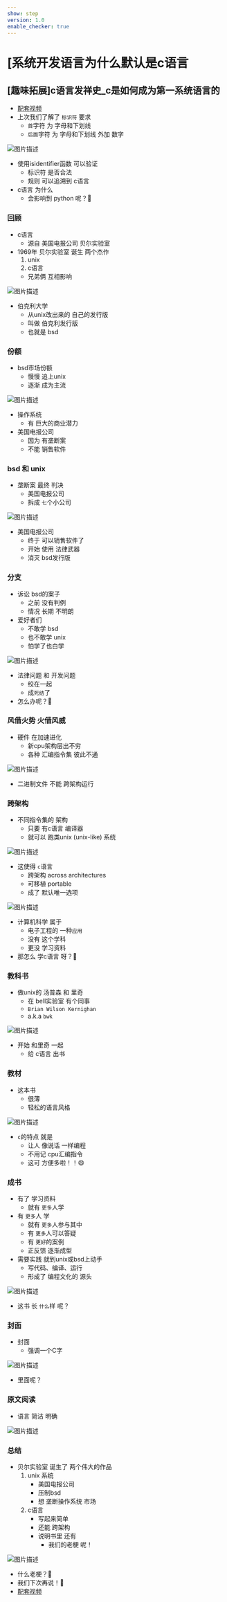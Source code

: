 ```yaml
---
show: step
version: 1.0
enable_checker: true
---
```


# [系统开发语言为什么默认是c语言

##  [趣味拓展]c语言发祥史_c是如何成为第一系统语言的 

- [配套视频](https://www.bilibili.com/video/BV138qbYiEya)
- 上次我们了解了 `标识符` 要求
	- `首`字符 为 字母和下划线
	- `后面`字符 为 字母和下划线 外加 数字

![图片描述](https://doc.shiyanlou.com/courses/3584/labs/188458/uid1190679-20241103-1730638544781) 

- 使用isidentifier函数 可以验证 
	- 标识符 是否合法
	- 规则 可以追溯到 c语言
- c语言 为什么
	- 会影响到 python 呢？🤔

### 回顾

- c语言 
	- 源自 美国电报公司 贝尔实验室
-  1969年 贝尔实验室 诞生 两个杰作
	1. unix
	2. c语言
	- 兄弟俩 互相影响

![图片描述](https://doc.shiyanlou.com/courses/3584/labs/1163691/uid1190679-20241103-1730639125062) 

- 伯克利大学 
	- 从unix改出来的 自己的发行版
	- 叫做 伯克利发行版
	- 也就是 bsd

### 份额

- bsd市场份额 
	- 慢慢 追上unix
	- 逐渐 成为主流

![图片描述](https://doc.shiyanlou.com/courses/uid1190679-20230601-1685625011022)

- 操作系统 
	- 有 巨大的商业潜力
- 美国电报公司 
	- 因为 有垄断案
	- 不能 销售软件 

### bsd 和 unix

- 垄断案 最终 判决
	- 美国电报公司 
	- 拆成 `七`个小公司

![图片描述](https://doc.shiyanlou.com/courses/uid1190679-20230918-1695009247037)

- 美国电报公司
	- 终于 可以销售软件了
	- 开始 使用 法律武器 
	- 消灭 bsd发行版

### 分支

- 诉讼 bsd的案子 
	- 之前 没有判例
	- 情况 长期 不明朗
- 爱好者们
	- 不敢学 bsd
	- 也不敢学 unix
	- 怕学了也白学

![图片描述](https://doc.shiyanlou.com/courses/3584/labs/1163691/uid1190679-20241109-1731108319500) 

- 法律问题 和 开发问题
	- 绞在一起
	- 成`死结`了
- 怎么办呢？🤔

### 风借火势 火借风威

- 硬件 在加速进化
	- 新cpu架构层出不穷
	- 各种 汇编指令集 彼此不通

![图片描述](https://doc.shiyanlou.com/courses/3584/labs/1163691/uid1190679-20241112-1731379947207) 

- 二进制文件 不能 跨架构运行

### 跨架构

- 不同指令集的 架构 
	- 只要 有c语言 编译器
	- 就可以 跑类unix (unix-like) 系统 

![图片描述](https://doc.shiyanlou.com/courses/3584/labs/1163691/uid1190679-20241112-1731379868554) 

- 这使得 `c`语言
	- 跨架构 across architectures
	- 可移植 portable
	- 成了 默认唯一选项

![图片描述](https://doc.shiyanlou.com/courses/3584/labs/1163691/uid1190679-20241112-1731380143303) 

- 计算机科学 属于
	- 电子工程的 一种`应用` 
	- 没有 这个学科
	- 更没 学习资料
- 那怎么 学c语言 呀？🤔

### 教科书

- 做unix的 汤普森 和 里奇 
	- 在 bell实验室 有个同事
	- `Brian Wilson Kernighan` 
	- a.k.a `bwk`

![图片描述](https://doc.shiyanlou.com/courses/uid1190679-20210220-1613787540042)

- 开始 和里奇 一起
	- 给 c语言 出书

### 教材

- 这本书
	- 很薄
	- 轻松的语言风格

![图片描述](https://doc.shiyanlou.com/courses/uid1190679-20230918-1695007478665)

- `c`的特点 就是
	- 让人 像说话 一样编程
	- 不用记 cpu汇编指令
	- 这可 方便多啦！！😄

### 成书

- 有了 学习资料
	- 就有 `更多`人学
- 有 `更多`人 学 
	- 就有 `更多`人参与其中
	- 有 `更多`人可以答疑
	- 有 `更好`的案例
	- 正反馈 逐渐成型
- 需要实践 就到unix或bsd上动手
	- 写代码、编译、运行
	- 形成了 编程文化的 源头

![图片描述](https://doc.shiyanlou.com/courses/uid1190679-20230601-1685627261156)

- 这书 长 `什么`样 呢？

### 封面

- 封面
	- 强调一个C字

![图片描述](https://doc.shiyanlou.com/courses/uid1190679-20230303-1677805520953)

- 里面呢？

### 原文阅读

- 语言 简洁 明确

![图片描述](https://doc.shiyanlou.com/courses/uid1190679-20230226-1677416973646)

### 总结

- 贝尔实验室 诞生了 两个伟大的作品
	1. unix 系统
		- 美国电报公司 
		- 压制bsd
		- 想 垄断操作系统 市场
	2. c语言
		- 写起来简单 
		- 还能 跨架构  
		- 说明书里 还有 
			- 我们的老梗 呢！

![图片描述](https://doc.shiyanlou.com/courses/3584/labs/1163691/uid1190679-20241112-1731380867285) 

- 什么老梗？🤔
- 我们下次再说！👋
- [配套视频](https://www.bilibili.com/video/BV138qbYiEya)









